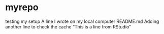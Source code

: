 # myrepo
testing my setup
A line I wrote on my local computer
README.md Adding another line to check the cache
“This is a line from RStudio”
